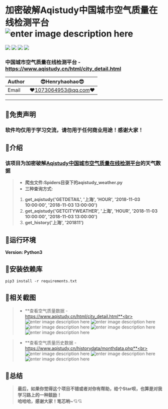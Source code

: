 加密破解Aqistudy中国城市空气质量在线检测平台 ![enter image description here](Pic/logo.png)
===========================
![](https://img.shields.io/badge/Python-3.6.3-green.svg) ![](https://img.shields.io/badge/requests-2.18.4-green.svg) ![](https://img.shields.io/badge/pycrypto-2.6.1-green.svg) ![](https://img.shields.io/badge/pyDes-2.0.1-green.svg) 
### 中国城市空气质量在线检测平台 - https://www.aqistudy.cn/html/city_detail.html
|Author|:sunglasses:Henryhaohao:sunglasses:|
|---|---
|Email|:hearts:1073064953@qq.com:hearts:

      
****
## :dolphin:免责声明
### 软件均仅用于学习交流，请勿用于任何商业用途！感谢大家！  

## :dolphin:介绍
### 该项目为加密破解[Aqistudy中国城市空气质量在线检测平台](https://www.aqistudy.cn/html/city_detail.html)的天气数据
> - **爬虫文件:Spiders目录下的aqistudy_weather.py**
> - **三种查询方式:**
>  1.  **get_aqistudy('GETDETAIL', '上海', 'HOUR', '2018-11-03 10:00:00', '2018-11-03 13:00:00')**
>  2.  **get_aqistudy('GETCITYWEATHER', '上海', 'HOUR', '2018-11-03 10:00:00', '2018-11-03 13:00:00')**
>  3.  **get_history('上海', '201811')**
## :dolphin:运行环境
**Version: Python3**
## :dolphin:安装依赖库
```
pip3 install -r requirements.txt
```
## :dolphin:**相关截图**
> - **查看空气质量数据 - https://www.aqistudy.cn/html/city_detail.html**<br><br>
![enter image description here](Pic/aqi.png)
![enter image description here](Pic/aqi_data.png)
![enter image description here](Pic/aqi_data_1.png)
![enter image description here](Pic/aqi_run.png)
![enter image description here](Pic/aqi_run_1.png)

> - **查看空气质量历史数据 - https://www.aqistudy.cn/historydata/monthdata.php**<br><br>
![enter image description here](Pic/history.png)
![enter image description here](Pic/history_data.png)
![enter image description here](Pic/history_run.png)
## :dolphin:**总结**
> **最后，如果你觉得这个项目不错或者对你有帮助，给个Star呗，也算是对我学习路上的一种鼓励！<br>
 哈哈哈，感谢大家！笔芯哟~**:cupid::cupid:


